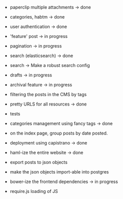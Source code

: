 + paperclip multiple attachments -> done
+ categories, habtm -> done
+ user authentication -> done
+ 'feature' post -> in progress
+ pagination -> in progress
+ search (elasticsearch) -> done
+ search -> Make a robust search config
+ drafts -> in progress
+ archival feature -> in progress
+ filtering the posts in the CMS by tags
+ pretty URLS for all resources -> done
+ tests
+ categories management using fancy tags ->  done
+ on the index page, group posts by date posted.

+ deployment using capistrano -> done

+ haml-ize the entire website -> done
+ export posts to json objects
+ make the json objects import-able into postgres
+ bower-ize the frontend dependencies -> in progress
+ require.js loading of JS
